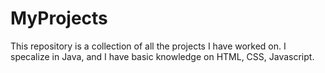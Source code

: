# MyProjects
This repository is a collection of all the projects I have worked on. 
I specalize in Java, and I have basic knowledge on HTML, CSS, Javascript.

